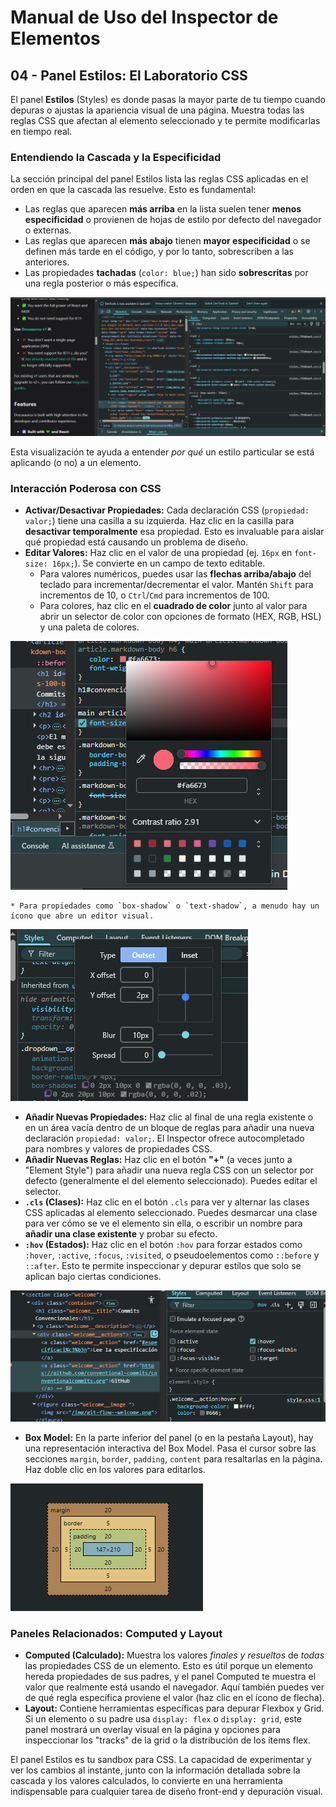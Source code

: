 # Manual de Uso del Inspector de Elementos

## 04 - Panel Estilos: El Laboratorio CSS

El panel **Estilos** (Styles) es donde pasas la mayor parte de tu tiempo cuando depuras o ajustas la apariencia visual de una página. Muestra todas las reglas CSS que afectan al elemento seleccionado y te permite modificarlas en tiempo real.

### Entendiendo la Cascada y la Especificidad

La sección principal del panel Estilos lista las reglas CSS aplicadas en el orden en que la cascada las resuelve. Esto es fundamental:

* Las reglas que aparecen **más arriba** en la lista suelen tener **menos especificidad** o provienen de hojas de estilo por defecto del navegador o externas.
* Las reglas que aparecen **más abajo** tienen **mayor especificidad** o se definen más tarde en el código, y por lo tanto, sobrescriben a las anteriores.
* Las propiedades **tachadas** (`color: blue;`) han sido **sobrescritas** por una regla posterior o más específica.

<div class="text--center">
  <img src="/img/inspector-estilos-cascada.png" alt="Panel Estilos mostrando reglas sobrescritas (tachadas)" />
</div>

Esta visualización te ayuda a entender *por qué* un estilo particular se está aplicando (o no) a un elemento.

### Interacción Poderosa con CSS

* **Activar/Desactivar Propiedades:** Cada declaración CSS (`propiedad: valor;`) tiene una casilla a su izquierda. Haz clic en la casilla para **desactivar temporalmente** esa propiedad. Esto es invaluable para aislar qué propiedad está causando un problema de diseño.
* **Editar Valores:** Haz clic en el valor de una propiedad (ej. `16px` en `font-size: 16px;`). Se convierte en un campo de texto editable.
    * Para valores numéricos, puedes usar las **flechas arriba/abajo** del teclado para incrementar/decrementar el valor. Mantén `Shift` para incrementos de 10, o `Ctrl`/`Cmd` para incrementos de 100.
    * Para colores, haz clic en el **cuadrado de color** junto al valor para abrir un selector de color con opciones de formato (HEX, RGB, HSL) y una paleta de colores.
    
<div class="text--center">
  <img src="/img/inspector-estilos-color-picker.png" alt="Selector de color en el panel Estilos" />
</div>

    * Para propiedades como `box-shadow` o `text-shadow`, a menudo hay un ícono que abre un editor visual.
    
<div class="text--center">
  <img src="/img/inspector-estilos-box-shadow-editor.png" alt="Editor visual de box-shadow" />
</div>

* **Añadir Nuevas Propiedades:** Haz clic al final de una regla existente o en un área vacía dentro de un bloque de reglas para añadir una nueva declaración `propiedad: valor;`. El Inspector ofrece autocompletado para nombres y valores de propiedades CSS.
* **Añadir Nuevas Reglas:** Haz clic en el botón **"+"** (a veces junto a "Element Style") para añadir una nueva regla CSS con un selector por defecto (generalmente el del elemento seleccionado). Puedes editar el selector.
* **`.cls` (Clases):** Haz clic en el botón `.cls` para ver y alternar las clases CSS aplicadas al elemento seleccionado. Puedes desmarcar una clase para ver cómo se ve el elemento sin ella, o escribir un nombre para **añadir una clase existente** y probar su efecto.
* **`:hov` (Estados):** Haz clic en el botón `:hov` para forzar estados como `:hover`, `:active`, `:focus`, `:visited`, o pseudoelementos como `::before` y `::after`. Esto te permite inspeccionar y depurar estilos que solo se aplican bajo ciertas condiciones.
    
<div class="text--center">
  <img src="/img/inspector-estilos-force-state.png" alt="Simular estados CSS con :hov" />
</div>

* **Box Model:** En la parte inferior del panel (o en la pestaña Layout), hay una representación interactiva del Box Model. Pasa el cursor sobre las secciones `margin`, `border`, `padding`, `content` para resaltarlas en la página. Haz doble clic en los valores para editarlos.

<div class="text--center">
  <img src="/img/inspector-estilos-box-model.png" alt="Box Model interactivo en el Inspector" />
</div>

### Paneles Relacionados: Computed y Layout

* **Computed (Calculado):** Muestra los valores *finales y resueltos* de *todas* las propiedades CSS de un elemento. Esto es útil porque un elemento hereda propiedades de sus padres, y el panel Computed te muestra el valor que realmente está usando el navegador. Aquí también puedes ver de qué regla específica proviene el valor (haz clic en el ícono de flecha).
* **Layout:** Contiene herramientas específicas para depurar Flexbox y Grid. Si un elemento o su padre usa `display: flex` o `display: grid`, este panel mostrará un overlay visual en la página y opciones para inspeccionar los "tracks" de la grid o la distribución de los ítems flex.

El panel Estilos es tu sandbox para CSS. La capacidad de experimentar y ver los cambios al instante, junto con la información detallada sobre la cascada y los valores calculados, lo convierte en una herramienta indispensable para cualquier tarea de diseño front-end y depuración visual.
